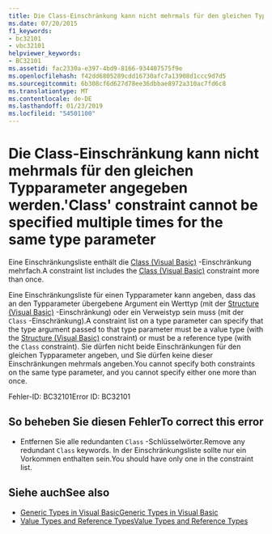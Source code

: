 ```yaml
---
title: Die Class-Einschränkung kann nicht mehrmals für den gleichen Typparameter angegeben werden.
ms.date: 07/20/2015
f1_keywords:
- bc32101
- vbc32101
helpviewer_keywords:
- BC32101
ms.assetid: fac2330a-e397-4bd9-8166-934407575f9e
ms.openlocfilehash: f42dd6805289cdd16730afc7a13908d1ccc9d7d5
ms.sourcegitcommit: 6b308cf6d627d78ee36dbbae8972a310ac7fd6c8
ms.translationtype: MT
ms.contentlocale: de-DE
ms.lasthandoff: 01/23/2019
ms.locfileid: "54501100"
---
```

# <a name="class-constraint-cannot-be-specified-multiple-times-for-the-same-type-parameter"></a><span data-ttu-id="66b12-102">Die Class-Einschränkung kann nicht mehrmals für den gleichen Typparameter angegeben werden.</span><span class="sxs-lookup"><span data-stu-id="66b12-102">'Class' constraint cannot be specified multiple times for the same type parameter</span></span>
<span data-ttu-id="66b12-103">Eine Einschränkungsliste enthält die [Class (Visual Basic)](../../visual-basic/language-reference/statements/class-statement.md) -Einschränkung mehrfach.</span><span class="sxs-lookup"><span data-stu-id="66b12-103">A constraint list includes the [Class (Visual Basic)](../../visual-basic/language-reference/statements/class-statement.md) constraint more than once.</span></span>  
  
 <span data-ttu-id="66b12-104">Eine Einschränkungsliste für einen Typparameter kann angeben, dass das an den Typparameter übergebene Argument ein Werttyp (mit der [Structure (Visual Basic)](../../visual-basic/language-reference/statements/structure-statement.md) -Einschränkung) oder ein Verweistyp sein muss (mit der `Class` -Einschränkung).</span><span class="sxs-lookup"><span data-stu-id="66b12-104">A constraint list on a type parameter can specify that the type argument passed to that type parameter must be a value type (with the [Structure (Visual Basic)](../../visual-basic/language-reference/statements/structure-statement.md) constraint) or must be a reference type (with the `Class` constraint).</span></span> <span data-ttu-id="66b12-105">Sie dürfen nicht beide Einschränkungen für den gleichen Typparameter angeben, und Sie dürfen keine dieser Einschränkungen mehrmals angeben.</span><span class="sxs-lookup"><span data-stu-id="66b12-105">You cannot specify both constraints on the same type parameter, and you cannot specify either one more than once.</span></span>  
  
 <span data-ttu-id="66b12-106">Fehler-ID: BC32101</span><span class="sxs-lookup"><span data-stu-id="66b12-106">Error ID: BC32101</span></span>  
  
## <a name="to-correct-this-error"></a><span data-ttu-id="66b12-107">So beheben Sie diesen Fehler</span><span class="sxs-lookup"><span data-stu-id="66b12-107">To correct this error</span></span>  
  
-   <span data-ttu-id="66b12-108">Entfernen Sie alle redundanten `Class` -Schlüsselwörter.</span><span class="sxs-lookup"><span data-stu-id="66b12-108">Remove any redundant `Class` keywords.</span></span> <span data-ttu-id="66b12-109">In der Einschränkungsliste sollte nur ein Vorkommen enthalten sein.</span><span class="sxs-lookup"><span data-stu-id="66b12-109">You should have only one in the constraint list.</span></span>  
  
## <a name="see-also"></a><span data-ttu-id="66b12-110">Siehe auch</span><span class="sxs-lookup"><span data-stu-id="66b12-110">See also</span></span>

- [<span data-ttu-id="66b12-111">Generic Types in Visual Basic</span><span class="sxs-lookup"><span data-stu-id="66b12-111">Generic Types in Visual Basic</span></span>](../../visual-basic/programming-guide/language-features/data-types/generic-types.md)
- [<span data-ttu-id="66b12-112">Value Types and Reference Types</span><span class="sxs-lookup"><span data-stu-id="66b12-112">Value Types and Reference Types</span></span>](../../visual-basic/programming-guide/language-features/data-types/value-types-and-reference-types.md)
